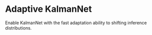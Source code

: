 # Adaptive KalmanNet

Enable KalmanNet with the fast adaptation ability to shifting inference distributions.